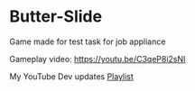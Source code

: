 # Butter-Slide

 Game made for test task for job appliance

 Gameplay video: https://youtu.be/C3qeP8i2sNI
 
 My YouTube Dev updates [Playlist](https://youtube.com/playlist?list=PLTWweHDDRLXQUnMoX01dFKrgxi1LspR9i)
